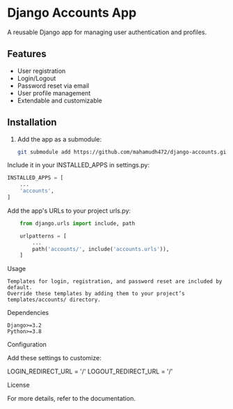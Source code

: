 # Django Accounts App

A reusable Django app for managing user authentication and profiles.

## Features
- User registration
- Login/Logout
- Password reset via email
- User profile management
- Extendable and customizable

## Installation
1. Add the app as a submodule:
   ```bash
   git submodule add https://github.com/mahamudh472/django-accounts.git accounts
Include it in your INSTALLED_APPS in settings.py:

```python
INSTALLED_APPS = [
    ...
    'accounts',
]
```
Add the app's URLs to your project urls.py:
```python
    from django.urls import include, path

    urlpatterns = [
        ...
        path('accounts/', include('accounts.urls')),
    ]
```
Usage

    Templates for login, registration, and password reset are included by default.
    Override these templates by adding them to your project’s templates/accounts/ directory.

Dependencies

    Django>=3.2
    Python>=3.8

Configuration

Add these settings to customize:

LOGIN_REDIRECT_URL = '/'
LOGOUT_REDIRECT_URL = '/'

License

For more details, refer to the documentation.



